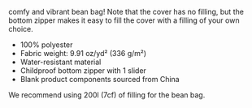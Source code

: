 comfy and vibrant bean bag! Note that the cover has no filling, but the bottom zipper makes it easy to fill the cover with a filling of your own choice.

- 100% polyester
- Fabric weight: 9.91 oz/yd² (336 g/m²)
- Water-resistant material
- Childproof bottom zipper with 1 slider
- Blank product components sourced from China

We recommend using 200l (7cf) of filling for the bean bag.